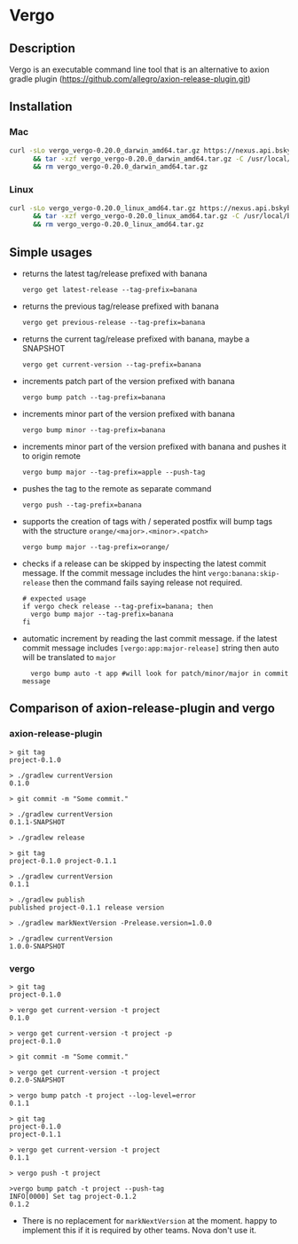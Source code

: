 # Vergo

## Description

Vergo is an executable command line tool that is an alternative to axion gradle plugin
(https://github.com/allegro/axion-release-plugin.git)

## Installation

### Mac

```bash
curl -sLo vergo_vergo-0.20.0_darwin_amd64.tar.gz https://nexus.api.bskyb.com/nexus/service/local/repositories/nova-packages/content/vergo/vergo-0.20.0/vergo_vergo-0.20.0_darwin_amd64.tar.gz \
      && tar -xzf vergo_vergo-0.20.0_darwin_amd64.tar.gz -C /usr/local/bin \
      && rm vergo_vergo-0.20.0_darwin_amd64.tar.gz
```

### Linux

```bash
curl -sLo vergo_vergo-0.20.0_linux_amd64.tar.gz https://nexus.api.bskyb.com/nexus/service/local/repositories/nova-packages/content/vergo/vergo-0.20.0/vergo_vergo-0.20.0_linux_amd64.tar.gz \
      && tar -xzf vergo_vergo-0.20.0_linux_amd64.tar.gz -C /usr/local/bin \
      && rm vergo_vergo-0.20.0_linux_amd64.tar.gz
```


## Simple usages

* returns the latest tag/release prefixed with banana

  `vergo get latest-release --tag-prefix=banana`

* returns the previous tag/release prefixed with banana

  `vergo get previous-release --tag-prefix=banana`

* returns the current tag/release prefixed with banana, maybe a SNAPSHOT

  `vergo get current-version --tag-prefix=banana`

* increments patch part of the version prefixed with banana

  `vergo bump patch --tag-prefix=banana`

* increments minor part of the version prefixed with banana

  `vergo bump minor --tag-prefix=banana`

* increments minor part of the version prefixed with banana and pushes it to origin remote

  `vergo bump major --tag-prefix=apple --push-tag`

* pushes the tag to the remote as separate command

  `vergo push --tag-prefix=banana`

* supports the creation of tags with / seperated postfix will bump tags with the structure `orange/<major>.<minor>.<patch>`

  `vergo bump major --tag-prefix=orange/`

* checks if a release can be skipped by inspecting the latest commit message. If the commit message includes the hint `vergo:banana:skip-release` then the command fails saying release not required. 

  ```
  # expected usage 
  if vergo check release --tag-prefix=banana; then
    vergo bump major --tag-prefix=banana
  fi
  ```
* automatic increment by reading the last commit message. if the latest commit message includes `[vergo:app:major-release]` string then auto will be translated to `major`
  ```
    vergo bump auto -t app #will look for patch/minor/major in commit message
  ```
  

## Comparison of axion-release-plugin and vergo

### axion-release-plugin

```
> git tag
project-0.1.0

> ./gradlew currentVersion
0.1.0

> git commit -m "Some commit."

> ./gradlew currentVersion
0.1.1-SNAPSHOT

> ./gradlew release

> git tag
project-0.1.0 project-0.1.1

> ./gradlew currentVersion
0.1.1

> ./gradlew publish
published project-0.1.1 release version

> ./gradlew markNextVersion -Prelease.version=1.0.0

> ./gradlew currentVersion
1.0.0-SNAPSHOT

```

### vergo

```
> git tag
project-0.1.0

> vergo get current-version -t project
0.1.0

> vergo get current-version -t project -p
project-0.1.0

> git commit -m "Some commit."

> vergo get current-version -t project
0.2.0-SNAPSHOT

> vergo bump patch -t project --log-level=error
0.1.1

> git tag
project-0.1.0
project-0.1.1

> vergo get current-version -t project
0.1.1

> vergo push -t project

>vergo bump patch -t project --push-tag
INFO[0000] Set tag project-0.1.2
0.1.2

```

* There is no replacement for `markNextVersion` at the moment. happy to implement this if it is required by other teams.
  Nova don't use it.
